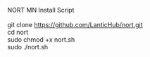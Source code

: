 NORT MN Install Script<br><br>
git clone https://github.com/LanticHub/nort.git<br>
cd nort<br>
sudo chmod +x nort.sh<br>
sudo ./nort.sh
